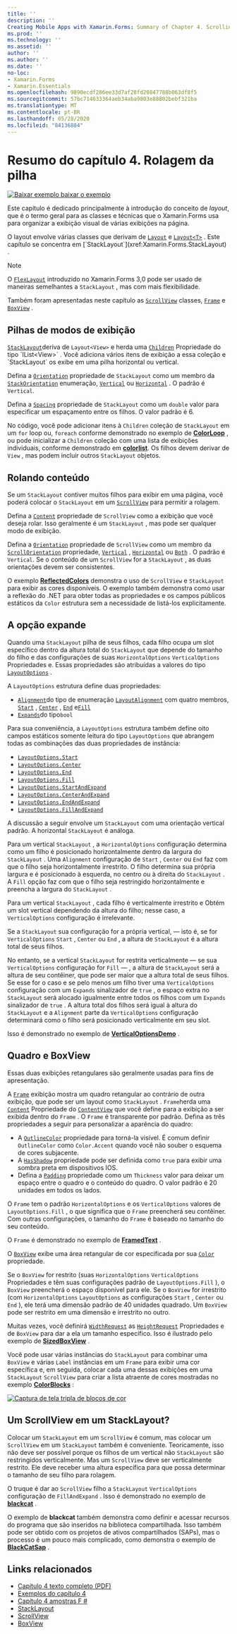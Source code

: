 ```yaml
---
title: ''
description: ''
Creating Mobile Apps with Xamarin.Forms: Summary of Chapter 4. Scrolling the stack''
ms.prod: ''
ms.technology: ''
ms.assetid: ''
author: ''
ms.author: ''
ms.date: ''
no-loc:
- Xamarin.Forms
- Xamarin.Essentials
ms.openlocfilehash: 9890ecdf286ee33d7af28fd20847788b063df8f5
ms.sourcegitcommit: 57bc714633364aeb34aba9803e88802bebf321ba
ms.translationtype: MT
ms.contentlocale: pt-BR
ms.lasthandoff: 05/28/2020
ms.locfileid: "84136884"
---
```

# <a name="summary-of-chapter-4-scrolling-the-stack"></a>Resumo do capítulo 4. Rolagem da pilha

[![Baixar exemplo ](~/media/shared/download.png) baixar o exemplo](https://github.com/xamarin/xamarin-forms-book-samples/tree/master/Chapter04)

Este capítulo é dedicado principalmente à introdução do conceito de *layout*, que é o termo geral para as classes e técnicas que o Xamarin.Forms usa para organizar a exibição visual de várias exibições na página.

O layout envolve várias classes que derivam de [`Layout`](xref:Xamarin.Forms.Layout) e [`Layout<T>`](xref:Xamarin.Forms.Layout`1) . Este capítulo se concentra em [`StackLayout`](xref:Xamarin.Forms.StackLayout) .

> [!NOTE]
> O [`FlexLayout`](~/xamarin-forms/user-interface/layouts/flex-layout.md) introduzido no Xamarin.Forms 3,0 pode ser usado de maneiras semelhantes a `StackLayout` , mas com mais flexibilidade.

Também foram apresentadas neste capítulo as [`ScrollView`](xref:Xamarin.Forms.ScrollView) classes, [`Frame`](xref:Xamarin.Forms.Frame) e [`BoxView`](xref:Xamarin.Forms.BoxView) .

## <a name="stacks-of-views"></a>Pilhas de modos de exibição

[`StackLayout`](xref:Xamarin.Forms.StackLayout)deriva de `Layout<View>` e herda uma [`Children`](xref:Xamarin.Forms.Layout`1) Propriedade do tipo `IList<View>` . Você adiciona vários itens de exibição a essa coleção e `StackLayout` os exibe em uma pilha horizontal ou vertical.

Defina a [`Orientation`](xref:Xamarin.Forms.StackLayout.Orientation) propriedade de `StackLayout` como um membro da [`StackOrientation`](xref:Xamarin.Forms.StackOrientation) enumeração, [`Vertical`](xref:Xamarin.Forms.StackOrientation.Vertical) ou [`Horizontal`](xref:Xamarin.Forms.StackOrientation.Horizontal) . O padrão é `Vertical`.

Defina a [`Spacing`](xref:Xamarin.Forms.StackLayout.Spacing) propriedade de `StackLayout` como um `double` valor para especificar um espaçamento entre os filhos. O valor padrão é 6.

No código, você pode adicionar itens à `Children` coleção de `StackLayout` em um `for` loop ou, `foreach` conforme demonstrado no exemplo de [**ColorLoop**](https://github.com/xamarin/xamarin-forms-book-samples/tree/master/Chapter04/ColorLoop) , ou pode inicializar a `Children` coleção com uma lista de exibições individuais, conforme demonstrado em [**colorlist**](https://github.com/xamarin/xamarin-forms-book-samples/tree/master/Chapter04/ColorList). Os filhos devem derivar de `View` , mas podem incluir outros `StackLayout` objetos.

## <a name="scrolling-content"></a>Rolando conteúdo

Se um `StackLayout` contiver muitos filhos para exibir em uma página, você poderá colocar o `StackLayout` em um [`ScrollView`](xref:Xamarin.Forms.ScrollView) para permitir a rolagem.

Defina a [`Content`](xref:Xamarin.Forms.ScrollView.Content) propriedade de `ScrollView` como a exibição que você deseja rolar. Isso geralmente é um `StackLayout` , mas pode ser qualquer modo de exibição.

Defina a [`Orientation`](xref:Xamarin.Forms.ScrollView.Orientation) propriedade de `ScrollView` como um membro da [`ScrollOrientation`](xref:Xamarin.Forms.ScrollOrientation) propriedade, [`Vertical`](xref:Xamarin.Forms.ScrollOrientation.Vertical) , [`Horizontal`](xref:Xamarin.Forms.ScrollOrientation.Horizontal) ou [`Both`](xref:Xamarin.Forms.ScrollOrientation.Both) . O padrão é `Vertical`. Se o conteúdo de um `ScrollView` for a `StackLayout` , as duas orientações devem ser consistentes.

O exemplo [**ReflectedColors**](https://github.com/xamarin/xamarin-forms-book-samples/tree/master/Chapter04/ReflectedColors) demonstra o uso de `ScrollView` e `StackLayout` para exibir as cores disponíveis. O exemplo também demonstra como usar a reflexão do .NET para obter todas as propriedades e os campos públicos estáticos da `Color` estrutura sem a necessidade de listá-los explicitamente.

## <a name="the-expands-option"></a>A opção expande

Quando uma `StackLayout` pilha de seus filhos, cada filho ocupa um slot específico dentro da altura total do `StackLayout` que depende do tamanho do filho e das configurações de suas `HorizontalOptions` `VerticalOptions` Propriedades e. Essas propriedades são atribuídas a valores do tipo [`LayoutOptions`](xref:Xamarin.Forms.LayoutOptions) .

A `LayoutOptions` estrutura define duas propriedades:

- [`Alignment`](xref:Xamarin.Forms.LayoutOptions.Alignment)do tipo de enumeração [`LayoutAlignment`](xref:Xamarin.Forms.LayoutAlignment) com quatro membros, [`Start`](xref:Xamarin.Forms.LayoutAlignment.Start) , [`Center`](xref:Xamarin.Forms.LayoutAlignment.Center) , [`End`](xref:Xamarin.Forms.LayoutAlignment.End) e[`Fill`](xref:Xamarin.Forms.LayoutAlignment.Fill)
- [`Expands`](xref:Xamarin.Forms.LayoutOptions.Expands)do tipo`bool`

Para sua conveniência, a `LayoutOptions` estrutura também define oito campos estáticos somente leitura do tipo `LayoutOptions` que abrangem todas as combinações das duas propriedades de instância:

- [`LayoutOptions.Start`](xref:Xamarin.Forms.LayoutOptions.Start)
- [`LayoutOptions.Center`](xref:Xamarin.Forms.LayoutOptions.Center)
- [`LayoutOptions.End`](xref:Xamarin.Forms.LayoutOptions.End)
- [`LayoutOptions.Fill`](xref:Xamarin.Forms.LayoutOptions.Fill)
- [`LayoutOptions.StartAndExpand`](xref:Xamarin.Forms.LayoutOptions.StartAndExpand)
- [`LayoutOptions.CenterAndExpand`](xref:Xamarin.Forms.LayoutOptions.CenterAndExpand)
- [`LayoutOptions.EndAndExpand`](xref:Xamarin.Forms.LayoutOptions.EndAndExpand)
- [`LayoutOptions.FillAndExpand`](xref:Xamarin.Forms.LayoutOptions.FillAndExpand)

A discussão a seguir envolve um `StackLayout` com uma orientação vertical padrão. A horizontal `StackLayout` é análoga.

Para um vertical `StackLayout` , a `HorizontalOptions` configuração determina como um filho é posicionado horizontalmente dentro da largura do `StackLayout` . Uma `Alignment` configuração de `Start` , `Center` ou `End` faz com que o filho seja horizontalmente irrestrito. O filho determina sua própria largura e é posicionado à esquerda, no centro ou à direita do `StackLayout` . A `Fill` opção faz com que o filho seja restringido horizontalmente e preencha a largura do `StackLayout` .

Para um vertical `StackLayout` , cada filho é verticalmente irrestrito e Obtém um slot vertical dependendo da altura do filho; nesse caso, a `VerticalOptions` configuração é irrelevante.

Se a `StackLayout` sua configuração for a própria vertical, &mdash; isto é, se for `VerticalOptions` `Start` , `Center` ou `End` , a altura de `StackLayout` é a altura total de seus filhos.

No entanto, se a vertical `StackLayout` for restrita verticalmente &mdash; se sua `VerticalOptions` configuração for `Fill` &mdash; , a altura de `StackLayout` será a altura de seu contêiner, que pode ser maior que a altura total de seus filhos. Se esse for o caso e se pelo menos um filho tiver uma `VerticalOptions` configuração com um `Expands` sinalizador de `true` , o espaço extra no `StackLayout` será alocado igualmente entre todos os filhos com um `Expands` sinalizador de `true` . A altura total dos filhos será igual à altura do `StackLayout` e a `Alignment` parte da `VerticalOptions` configuração determinará como o filho será posicionado verticalmente em seu slot.

Isso é demonstrado no exemplo de [**VerticalOptionsDemo**](https://github.com/xamarin/xamarin-forms-book-samples/tree/master/Chapter04/VerticalOptionsDemo) .

## <a name="frame-and-boxview"></a>Quadro e BoxView

Essas duas exibições retangulares são geralmente usadas para fins de apresentação.

A [`Frame`](xref:Xamarin.Forms.Frame) exibição mostra um quadro retangular ao contrário de outra exibição, que pode ser um layout como `StackLayout` . `Frame`herda uma [`Content`](xref:Xamarin.Forms.ContentView.Content) Propriedade do [`ContentView`](xref:Xamarin.Forms.ContentView) que você define para a exibição a ser exibida dentro do `Frame` . O `Frame` é transparente por padrão. Defina as três propriedades a seguir para personalizar a aparência do quadro:

- A [`OutlineColor`](xref:Xamarin.Forms.Frame.OutlineColor) propriedade para torná-la visível. É comum definir `OutlineColor` como `Color.Accent` quando você não souber o esquema de cores subjacente.
- A [`HasShadow`](xref:Xamarin.Forms.Frame.HasShadow) propriedade pode ser definida como `true` para exibir uma sombra preta em dispositivos IOS.
- Defina a [`Padding`](xref:Xamarin.Forms.Layout.Padding) propriedade como um `Thickness` valor para deixar um espaço entre o quadro e o conteúdo do quadro. O valor padrão é 20 unidades em todos os lados.

O `Frame` tem o padrão `HorizontalOptions` e os `VerticalOptions` valores de `LayoutOptions.Fill` , o que significa que o `Frame` preencherá seu contêiner. Com outras configurações, o tamanho do `Frame` é baseado no tamanho do seu conteúdo.

O `Frame` é demonstrado no exemplo de [**FramedText**](https://github.com/xamarin/xamarin-forms-book-samples/tree/master/Chapter04/FramedText) .

O [`BoxView`](xref:Xamarin.Forms.BoxView) exibe uma área retangular de cor especificada por sua [`Color`](xref:Xamarin.Forms.BoxView.Color) propriedade.

Se o `BoxView` for restrito (suas `HorizontalOptions` `VerticalOptions` Propriedades e têm suas configurações padrão de `LayoutOptions.Fill` ), o `BoxView` preencherá o espaço disponível para ele. Se o `BoxView` for irrestrito (com `HorizontalOptions` `LayoutOptions` as configurações `Start` , `Center` ou `End` ), ele terá uma dimensão padrão de 40 unidades quadrado. Um `BoxView` pode ser restrito em uma dimensão e irrestrito no outro.

Muitas vezes, você definirá [`WidthRequest`](xref:Xamarin.Forms.VisualElement.WidthRequest) as [`HeightRequest`](xref:Xamarin.Forms.VisualElement.HeightRequest) Propriedades e de `BoxView` para dar a ela um tamanho específico. Isso é ilustrado pelo exemplo de [**SizedBoxView**](https://github.com/xamarin/xamarin-forms-book-samples/tree/master/Chapter04/SizedBoxView) .

Você pode usar várias instâncias do `StackLayout` para combinar uma `BoxView` e várias `Label` instâncias em um `Frame` para exibir uma cor específica e, em seguida, colocar cada uma dessas exibições em uma `StackLayout` `ScrollView` para criar a lista atraente de cores mostradas no exemplo [**ColorBlocks**](https://github.com/xamarin/xamarin-forms-book-samples/tree/master/Chapter04/ColorBlocks) :

[![Captura de tela tripla de blocos de cor](images/ch04fg11-small.png "Lista de cores")](images/ch04fg11-large.png#lightbox "Lista de cores")

## <a name="a-scrollview-in-a-stacklayout"></a>Um ScrollView em um StackLayout?

Colocar um `StackLayout` em um `ScrollView` é comum, mas colocar um `ScrollView` em um `StackLayout` também é conveniente. Teoricamente, isso não deve ser possível porque os filhos de um vertical não `StackLayout` são restringidos verticalmente. Mas um `ScrollView` deve ser verticalmente restrito. Ele deve receber uma altura específica para que possa determinar o tamanho de seu filho para rolagem.

O truque é dar ao `ScrollView` filho a `StackLayout` `VerticalOptions` configuração de `FillAndExpand` . Isso é demonstrado no exemplo de [**blackcat**](https://github.com/xamarin/xamarin-forms-book-samples/tree/master/Chapter04/BlackCat) .

O exemplo de **blackcat** também demonstra como definir e acessar recursos do programa que são inseridos na biblioteca compartilhada. Isso também pode ser obtido com os projetos de ativos compartilhados (SAPs), mas o processo é um pouco mais complicado, como demonstra o exemplo de [**BlackCatSap**](https://github.com/xamarin/xamarin-forms-book-samples/tree/master/Chapter04/BlackCatSap) .

## <a name="related-links"></a>Links relacionados

- [Capítulo 4 texto completo (PDF)](https://download.xamarin.com/developer/xamarin-forms-book/XamarinFormsBook-Ch04-Apr2016.pdf)
- [Exemplos do capítulo 4](https://github.com/xamarin/xamarin-forms-book-samples/tree/master/Chapter04)
- [Capítulo 4 amostras F #](https://github.com/xamarin/xamarin-forms-book-samples/tree/master/Chapter04/FS)
- [StackLayout](~/xamarin-forms/user-interface/layouts/stacklayout.md)
- [ScrollView](~/xamarin-forms/user-interface/layouts/scroll-view.md)
- [BoxView](~/xamarin-forms/user-interface/boxview.md)
